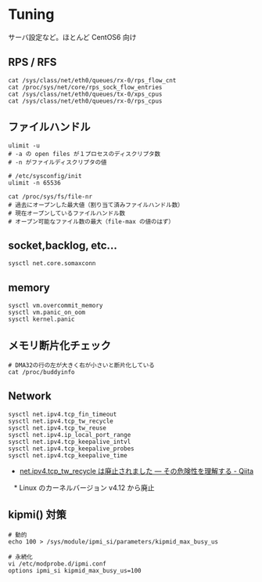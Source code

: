 # Tuning

サーバ設定など。ほとんど CentOS6 向け

## RPS / RFS

```
cat /sys/class/net/eth0/queues/rx-0/rps_flow_cnt
cat /proc/sys/net/core/rps_sock_flow_entries
cat /sys/class/net/eth0/queues/tx-0/xps_cpus
cat /sys/class/net/eth0/queues/rx-0/rps_cpus
```

## ファイルハンドル

```
ulimit -u
# -a の open files が１プロセスのディスクリプタ数
# -n がファイルディスクリプタの値

# /etc/sysconfig/init
ulimit -n 65536

cat /proc/sys/fs/file-nr
# 過去にオープンした最大値（割り当て済みファイルハンドル数）
# 現在オープンしているファイルハンドル数
# オープン可能なファイル数の最大（file-max の値のはず）
```

## socket,backlog, etc...

```
sysctl net.core.somaxconn
```

## memory

```
sysctl vm.overcommit_memory
sysctl vm.panic_on_oom
sysctl kernel.panic
```

## メモリ断片化チェック

```
# DMA32の行の左が大きく右が小さいと断片化している
cat /proc/buddyinfo
```

## Network

```
sysctl net.ipv4.tcp_fin_timeout
sysctl net.ipv4.tcp_tw_recycle
sysctl net.ipv4.tcp_tw_reuse
sysctl net.ipv4.ip_local_port_range
sysctl net.ipv4.tcp_keepalive_intvl
sysctl net.ipv4.tcp_keepalive_probes
sysctl net.ipv4.tcp_keepalive_time
```

* [net.ipv4.tcp_tw_recycle は廃止されました ― その危険性を理解する - Qiita](https://qiita.com/tmshn/items/b49f1b51bfc472968b30)

    * Linux のカーネルバージョン v4.12 から廃止

## kipmi() 対策

```
# 動的
echo 100 > /sys/module/ipmi_si/parameters/kipmid_max_busy_us

# 永続化
vi /etc/modprobe.d/ipmi.conf
options ipmi_si kipmid_max_busy_us=100
```
